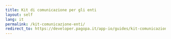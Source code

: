 ```yaml
---
title: Kit di comunicazione per gli enti
layout: self
lang: it
permalink: /kit-comunicazione-enti/
redirect_to: https://developer.pagopa.it/app-io/guides/kit-comunicazione
---
```

